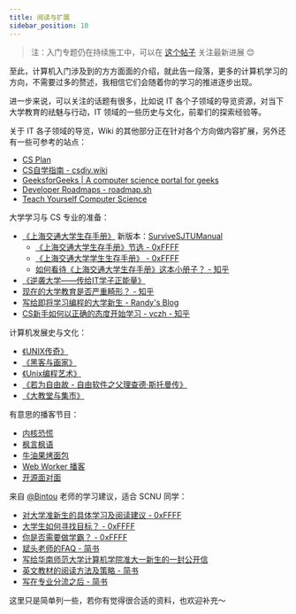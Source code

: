 ```yaml
---
title: 阅读与扩展
sidebar_position: 10
---
```



> 注：入门专题仍在持续施工中，可以在 [这个帖子](https://0xffff.one/d/1545) 关注最新进展 😊

至此，计算机入门涉及到的方方面面的介绍，就此告一段落，更多的计算机学习的方向，不需要过多的赘述，我相信它们会随着你的学习的推进逐步出现。

进一步来说，可以关注的话题有很多，比如说 IT 各个子领域的导览资源，对当下大学教育的祛魅与行动，IT 领域的一些历史与文化，前辈们的探索经验等。

关于 IT 各子领域的导览，Wiki 的其他部分正在针对各个方向做内容扩展，另外还有一些可参考的站点：

- [CS Plan](https://cs-plan.com)
- [CS自学指南 - csdiy.wiki](https://csdiy.wiki/)
- [GeeksforGeeks | A computer science portal for geeks](https://www.geeksforgeeks.org/)
- [Developer Roadmaps - roadmap.sh](https://roadmap.sh/)
- [Teach Yourself Computer Science](https://teachyourselfcs.com/)

大学学习与 CS 专业的准备：

- [《上海交通大学生存手册》](http://www.houxiaodi.com/assets/misc/manual.pdf) 新版本：[SurviveSJTUManual](https://liankeqin.gitbook.io/survivesjtumanual/)
    - [《上海交通大学生存手册》节选 - 0xFFFF](https://0xffff.one/d/1644)
    - [《上海交通大学学生生存手册》 - 0xFFFF](https://0xffff.one/d/104)
    - [如何看待《上海交通大学生存手册》这本小册子？ - 知乎](https://www.zhihu.com/question/23633140/answer/548346052)
- [《逆袭大学——传给IT学子正能量》](https://blog.csdn.net/sxhelijian/article/details/85908097)
- [现在的大学教育是否严重畸形？ - 知乎](https://www.zhihu.com/question/21018262/answer/48341261)
- [写给即将学习编程的大学新生 - Randy's Blog](https://lutaonan.com/blog/note-to-new-programming-students/)
- [CS新手如何以正确的态度开始学习 - vczh - 知乎](https://zhuanlan.zhihu.com/p/38493675)

计算机发展史与文化：

- [《UNIX传奇》](https://book.douban.com/subject/35292726/)
- [《黑客与画家》](https://book.douban.com/subject/6021440/)
- [《Unix编程艺术》](https://book.douban.com/subject/5387401/)
- [《若为自由故 - 自由软件之父理查德·斯托曼传》](https://book.douban.com/subject/26314527/)
- [《大教堂与集市》](https://book.douban.com/subject/25881855/)

有意思的播客节目：

- [内核恐慌](https://pan.icu/)
- [枫言枫语](https://fyfy.fm/)
- [牛油果烤面包](https://avocadotoast.typlog.io/)
- [Web Worker 播客](https://www.webworker.tech/)
- [开源面对面](https://osf2f.net/)

来自 [@Bintou](https://0xffff.one/u/Bintou) 老师的学习建议，适合 SCNU 同学：

- [对大学准新生的具体学习及阅读建议 - 0xFFFF](https://0xffff.one/d/62)
- [大学生如何寻找目标？ - 0xFFFF](https://0xffff.one/d/56)
- [你是否需要做学霸？ - 0xFFFF](https://0xffff.one/d/60)
- [斌头老师的FAQ - 简书](https://www.jianshu.com/p/1f307bbd2b9f)
- [写给华南师范大学计算机学院准大一新生的一封公开信](http://cs.scnu.edu.cn/a/20150902/2012.html)
- [英文教材的阅读方法及策略 - 简书](https://www.jianshu.com/p/d6c29f714e9d)
- [写在专业分流之后 - 简书](https://www.jianshu.com/p/e5f4cd7018ae)

这里只是简单列一些，若你有觉得很合适的资料，也欢迎补充～
